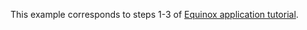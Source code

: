 This example corresponds to steps 1-3 of [Equinox application tutorial](https://github.com/akhikhl/wuff/wiki/Equinox-application).
